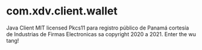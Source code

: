 # com.xdv.client.wallet
Java Client
MIT licensed 
Pkcs11 para registro público de Panamá cortesía de Industrias de Firmas Electronicas sa copyright 2020 a 2021. Enter the wu tang! 
